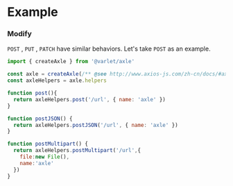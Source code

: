 # Example

### Modify

`POST` , `PUT` , `PATCH` have similar behaviors. Let's take `POST` as an example.

```js
import { createAxle } from '@varlet/axle'

const axle = createAxle(/** @see http://www.axios-js.com/zh-cn/docs/#axios-create-config **/)
const axleHelpers = axle.helpers

function post(){
  return axleHelpers.post('/url', { name: 'axle' })
}

function postJSON() {
  return axleHelpers.postJSON('/url', { name: 'axle' })
}

function postMultipart() {
  return axleHelpers.postMultipart('/url',{
    file:new File(),
    name:'axle'
  })
}
```